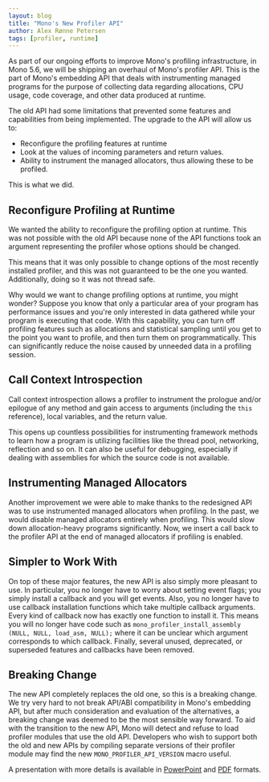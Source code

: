 ```yaml
---
layout: blog
title: "Mono's New Profiler API"
author: Alex Rønne Petersen
tags: [profiler, runtime]
---
```


As part of our ongoing efforts to improve Mono's profiling infrastructure, in
Mono 5.6, we will be shipping an overhaul of Mono's profiler API. This is the
part of Mono's embedding API that deals with instrumenting managed programs for
the purpose of collecting data regarding allocations, CPU usage, code coverage,
and other data produced at runtime.

The old API had some limitations that prevented some features and
capabilities from being implemented.   The upgrade to the API will allow us to:

* Reconfigure the profiling features at runtime
* Look at the values of incoming parameters and return values.
* Ability to instrument the managed allocators, thus allowing these to be profiled.

This is what we did.

Reconfigure Profiling at Runtime
--------------------------------

We wanted the ability to reconfigure the profiling option at runtime.
This was not possible with the old API because none of the API
functions took an argument representing the profiler whose options
should be changed.

This means that it was only possible to change options of the most
recently installed profiler, and this was not guaranteed to be the one you
wanted.   Additionally, doing so it was not thread safe.

Why would we want to change profiling options at runtime, you might
wonder?  Suppose you know that only a particular area of your program
has performance issues and you're only interested in data gathered
while your program is executing that code.  With this capability, you
can turn off profiling features such as allocations and statistical
sampling until you get to the point you want to profile, and then turn
them on programmatically. This can significantly reduce the noise
caused by unneeded data in a profiling session.

Call Context Introspection
--------------------------

Call context introspection allows a profiler to instrument the
prologue and/or epilogue of any method and gain access to arguments
(including the `this` reference), local variables, and the return
value.

This opens up countless possibilities for instrumenting framework
methods to learn how a program is utilizing facilities like the thread
pool, networking, reflection and so on.  It can also be useful for
debugging, especially if dealing with assemblies for which the source
code is not available.

Instrumenting Managed Allocators
--------------------------------

Another improvement we were able to make thanks to the redesigned API was to
use instrumented managed allocators when profiling. In the past, we would
disable managed allocators entirely when profiling. This would slow down
allocation-heavy programs significantly. Now, we insert a call back to the
profiler API at the end of managed allocators if profiling is enabled.

Simpler to Work With
--------------------

On top of these major features, the new API is also simply more pleasant to
use. In  particular, you no longer have to worry about setting event flags; you
simply install a callback and you will get events. Also, you no longer have to
use callback installation functions which take multiple callback arguments.
Every kind of callback now has exactly one function to install it. This means
you will no longer have code such as
`mono_profiler_install_assembly (NULL, NULL, load_asm, NULL);` where it can be
unclear which argument corresponds to which callback. Finally, several unused,
deprecated, or superseded features and callbacks have been removed.

Breaking Change
---------------

The new API completely replaces the old one, so this is a breaking change. We
try very hard to not break API/ABI compatibility in Mono's embedding API, but
after much consideration and evaluation of the alternatives, a breaking change
was deemed to be the most sensible way forward. To aid with the transition to
the new API, Mono will detect and refuse to load profiler modules that use
the old API. Developers who wish to support both the old and new APIs by
compiling separate versions of their profiler module may find the new
`MONO_PROFILER_API_VERSION` macro useful.

A presentation with more details is available in
[PowerPoint](https://dl.xamarin.com/uploads/rpi4dr14sjp/Mono_New_Profiler_API.pptx)
and
[PDF](https://dl.xamarin.com/uploads/jvbvew1yo5e/Mono's%20New%20Profiler%20API.pdf)
formats.
